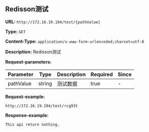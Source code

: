 
# 
## Redisson测试
**URL:** `http://172.16.19.194/test/{pathValue}`

**Type:** `GET`

**Content-Type:** `application/x-www-form-urlencoded;charset=utf-8`

**Description:** Redisson测试


**Request-parameters:**

Parameter|Type|Description|Required|Since
---|---|---|---|---
pathValue|string|测试数据|true|-

**Request-example:**
```
http://172.16.19.194/test/rcg93t
```

**Response-example:**
```
This api return nothing.
```

